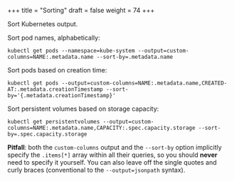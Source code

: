 +++
title = "Sorting"
draft = false
weight = 74
+++

Sort Kubernetes output.

Sort pod names, alphabetically:

```shell
kubectl get pods --namespace=kube-system --output=custom-columns=NAME:.metadata.name --sort-by=.metadata.name
```

Sort pods based on creation time:

```shell
kubectl get pods --output=custom-columns=NAME:.metadata.name,CREATED-AT:.metadata.creationTimestamp --sort-by='{.metadata.creationTimestamp}'
```

Sort persistent volumes based on storage capacity:

```shell
kubectl get persistentvolumes --output=custom-columns=NAME:.metadata.name,CAPACITY:.spec.capacity.storage --sort-by=.spec.capacity.storage
```

**Pitfall**: both the `custom-columns` output and the `--sort-by` option implicitly specify the `.items[*]` array within all their queries, so you should **never** need to specify it yourself. You can also leave off the single quotes and curly braces (conventional to the `--output=jsonpath` syntax).
